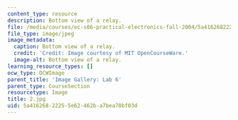 ```yaml
---
content_type: resource
description: Bottom view of a relay.
file: /media/courses/ec-s06-practical-electronics-fall-2004/5a41626822255e62462ba7bea70bf03d_2.jpg
file_type: image/jpeg
image_metadata:
  caption: Bottom view of a relay.
  credit: 'Credit: Image courtesy of MIT OpenCourseWare.'
  image-alt: Bottom view of a relay.
learning_resource_types: []
ocw_type: OCWImage
parent_title: 'Image Gallery: Lab 6'
parent_type: CourseSection
resourcetype: Image
title: 2.jpg
uid: 5a416268-2225-5e62-462b-a7bea70bf03d
---
```

